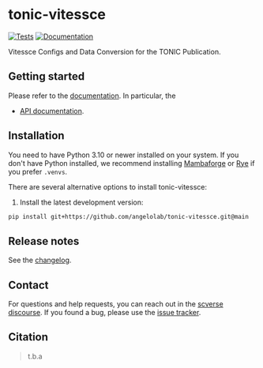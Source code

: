 # tonic-vitessce

[![Tests][badge-tests]][link-tests]
[![Documentation][badge-docs]][link-docs]

[badge-tests]: https://img.shields.io/github/actions/workflow/status/srivarra/tonic-vitessce/test.yaml?branch=main
[link-tests]: https://github.com/angelolab/tonic-vitessce/actions/workflows/test.yml
[badge-docs]: https://img.shields.io/readthedocs/tonic-vitessce

Vitessce Configs and Data Conversion for the TONIC Publication.

## Getting started

Please refer to the [documentation][link-docs]. In particular, the

-   [API documentation][link-api].

## Installation

You need to have Python 3.10 or newer installed on your system. If you don't have
Python installed, we recommend installing [Mambaforge](https://github.com/conda-forge/miniforge#mambaforge) or [Rye](https://github.com/astral-sh/rye) if you prefer `.venvs`.

There are several alternative options to install tonic-vitessce:

<!--
1) Install the latest release of `tonic-vitessce` from [PyPI][link-pypi]:

```bash
pip install tonic-vitessce
```
-->

1. Install the latest development version:

```bash
pip install git+https://github.com/angelolab/tonic-vitessce.git@main
```

## Release notes

See the [changelog][changelog].

## Contact

For questions and help requests, you can reach out in the [scverse discourse][scverse-discourse].
If you found a bug, please use the [issue tracker][issue-tracker].

## Citation

> t.b.a

[scverse-discourse]: https://discourse.scverse.org/
[issue-tracker]: https://github.com/srivarra/tonic-vitessce/issues
[changelog]: https://tonic-vitessce.readthedocs.io/latest/changelog.html
[link-docs]: https://tonic-vitessce.readthedocs.io
[link-api]: https://tonic-vitessce.readthedocs.io/latest/api.html
[link-pypi]: https://pypi.org/project/tonic-vitessce
